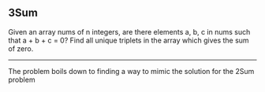 ## 3Sum
Given an array nums of n integers, are there elements a, b, c in nums such that a + b + c = 0? Find all unique triplets in the array which gives the sum of zero.
- - -

The problem boils down to finding a way to mimic the solution for the 2Sum problem 
